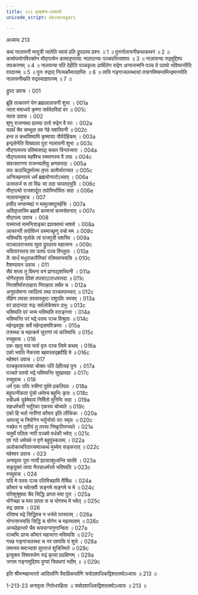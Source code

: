 ```yaml
---
title: २१३ इन्द्रसेना-वरशापौ
unicode_script: devanagari

---
```



अध्यायः 213

कथं नालायनी मत्पुत्री जातेति व्यासं प्रति द्रुपदस्य प्रश्नः ॥ 1 ॥ पुनर्नालायनीकथाकथनं ॥ 2 ॥ कामोपभोगविरक्तेन मौद्गल्येन कामातृप्तायाः नालादन्याः पञ्चपतित्वशापः ॥ 3 ॥ नालायन्या रुद्रमुद्दिश्य तपःकरणम् ॥ 4 ॥ नालयन्या पतिं देहीति पञ्चकृत्वः प्रार्थितेन रुद्रेण अन्यजन्मनि पञ्च ते पतयो भविष्यन्तीति वरदानम् ॥ 5 ॥ पुनः रुद्रात् नित्यकौमारप्राप्तिः ॥ 6 ॥ त्वयि गङ्गाजलस्थायां तत्रागमिष्यन्तमिन्द्रमानयेति नालायनीम्प्रति रुद्रस्याज्ञापनम् ॥ 7 ॥

द्रुपद उवाच ।	001  

ब्रूहि तत्कारणं येन ब्रह्मन्नालायनी शुभा ।	001a  
जाता ममाध्वरे कृष्णा सर्ववेदविदां वर ॥	001c  
व्यास उवाच ।	002  
शृणु राजन्यथा ह्यस्या दत्तो रुद्रेण वै वरः ।	002a  
यदर्थं चैव सम्भूता तव गेहे यशस्विनी ॥	002c  
हन्त त कथयिष्यामि कृष्मायाः पौर्वदेहिकम् ।	003a  
इन्द्रसेनेति विख्याता पुरा नालायनी शुभा ॥	003c  
मौद्गल्यस्य पतिमासाद्य चचार विगतज्वरा ।	004a  
मौद्गल्यस्य महर्षेश्च रममाणस्य वै तया ॥	004c  
संवत्सरगणा राजन्व्यतीयुः क्षणवत्तदा ।	005a  
ततः कदाचिद्धर्मात्मा तृप्तः कामैर्व्यरज्यत ॥	005c  
अन्विच्छन्परमं धर्मं ब्रह्मयोगपरोऽभवत् ।	006a  
उत्ससर्ज स तां विप्रः सा तदा चापतद्भुवि ।	006c  
मौद्गल्यो राजशार्दूल तपोभिर्भावितः सदा ॥	006e  
नालायन्युवाच ।	007  
प्रसीद भगवन्मह्यं न मामुत्स्रष्टुमर्हसि ।	007a  
अवितृप्तास्मि ब्रह्मर्षे कामानां कामसेवनात् ॥	007c  
मौद्गल्य उवाच ।	008  
यस्मात्त्वं मामनिःशङ्का ह्यवक्तव्यं भाषसे ।	008a  
आचरन्ती तपोविघ्नं तस्माच्छृणु वचो मम ॥	008c  
भविष्यसि नृलोके त्वं राजपुत्री यशस्वि ।	009a  
पाञ्चालराजस्य सुता द्रुपदस्य महात्मनः ॥	009c  
भवितारस्तत्र तव पतयः पञ्च विप्लुताः ।	010a  
तैः सार्धं मधुराकारैश्चिरं रतिमवाप्स्यसि ॥	010c  
वैशम्पायन उवाच ।	011  
सैवं शप्ता तु विमना वनं प्रागाद्यशस्विनी ।	011a  
भोगैरतृप्ता देवेशं तपसाऽऽराधयत्तदा ॥	011c  
निराशीर्मारुताहारा निराहारा तथैव च ।	012a  
अनुवर्तमाना त्वादित्यं तथा पञ्चतपाभवत् ॥	012c  
तीव्रेण तपसा तस्यास्तुष्टः पशुपतिः स्वयम् ।	013a  
वरं प्रादात्तदा रुद्रः सर्वलोकेश्वरः प्रभुः ॥	013c  
भविष्यति परं जन्म भविष्यति वराङ्गना ।	014a  
भविष्यन्ति परं भद्रे पतयः पञ्च विश्रुताः ॥	014c  
महेन्द्रवपुषः सर्वे महेन्द्रसमविक्रमाः ।	015a  
तत्रस्था च महत्कर्म सुराणां त्वं करिष्यसि ॥	015c  
स्त्र्युवाच ।	016  
एकः खलु मया भर्ता वृतः पञ्च त्विमे कथम् ।	016a  
एको भवति नैकस्या बहवस्तद्ब्रवीहि मे ॥	016c  
महेश्वर उवाच ।	017  
पञ्चकृत्वस्त्वया चोक्तः पतिं देहीत्यहं पुनः ।	017a  
पञ्चते पतयो भद्रे भविष्यन्ति सुखावहाः ॥	017c  
स्त्र्युवाच ।	018  
धर्म एकः पतिः स्त्रीणां पूर्वमे प्रकल्पितः ।	018a  
बहुपत्नीकता पुंसो धर्मश्च बहुभिः कृतः ॥	018c  
स्त्रीधर्मः पूर्वमेवायं निर्मितो मुनिभिः सदा ।	019a  
सहधर्मचरी भर्तुरेका एकस्य चोच्यते ॥	019c  
एको हि भर्ता नारीणां कौमार इति लौकिकः ।	020a  
आपत्सु च नियोगेन भर्तुर्नार्याः परः स्मृतः ॥	020c  
गच्छेत न तृतीयं तु तस्या निष्कृतिरुच्यते ।	021a  
चतुर्थे पतिता नारी पञ्चमे वर्धकी भवेत् ॥	021c  
एवं गते धर्मपथे न वृणे बहुपुंस्कताम् ।	022a  
अलोकाचरितात्त्समात्कथं मुच्येय सङ्करात् ॥	022c  
महेश्वर उवाच ।	023  
अनावृताः पुरा नार्यो ह्यासञ्शुध्यन्ति चार्तवे ।	023a  
सकृदुक्तं त्वया नैतन्नाधर्मस्ते भविष्यति ॥	023c  
स्त्र्युवाच ।	024  
यदि मे पतयः पञ्च रतिमिच्छामि तैर्मिथः ।	024a  
कौमारं च भवेत्सर्वैः सङ्गमे सङ्गमे च मे ॥	024c  
पतिशुश्रूषया चैव सिद्धिः प्राप्ता मया पुरा ।	025a  
भोगेच्छा च मया प्राप्ता स च भोगश्च मे भवेत् ॥	025c  
रुद्र उवाच ।	026  
रतिश्च भद्रे सिद्धिश्च न भजेते परस्परम् ।	026a  
भोगानाप्स्यसि सिद्धिं च योगेन च महत्त्वताम् ॥	026c  
अन्यदेहान्तरे चैव रूपभाग्यगुणान्विता ।	027a  
पञ्चभिः प्राप्य कौमारं महाभागा भविष्यसि ॥	027c  
गच्छ गङ्गाजलस्था च नरं पश्यसि यं शुभे ।	028a  
तमानय ममाभ्याशं सुरराजं शुचिस्मिते ॥	028c  
इत्युक्ता विश्वरूपेण रुद्रं कृत्वा प्रदक्षिणम् ।	029a  
जगाम गङ्गामुद्दिश्य पुण्यां त्रिपथगां नदीम् ॥ ॥	029c  

इति श्रीमन्महाभारते आदिपर्वणि वैवाहिकपर्वणि त्रयोदशाधिकद्विशततमोऽध्यायः ॥ 213 ॥

1-213-23 अनावृताः निरोधरहिताः ॥ त्रयोदशाधिकद्विशततमोऽध्यायः ॥ 213 ॥
